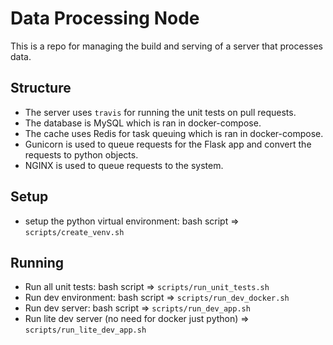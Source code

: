 # Data Processing Node
This is a repo for managing the build and serving of a server that processes data. 

## Structure 
- The server uses ```travis``` for running the unit tests on pull requests. 
- The database is MySQL which is ran in docker-compose.
- The cache uses Redis for task queuing which is ran in docker-compose. 
- Gunicorn is used to queue requests for the Flask app and convert the requests to python objects. 
- NGINX is used to queue requests to the system.

## Setup
- setup the python virtual environment: bash script => ```scripts/create_venv.sh```

## Running 

- Run all unit tests: bash script => ```scripts/run_unit_tests.sh```
- Run dev environment: bash script => ```scripts/run_dev_docker.sh```
- Run dev server: bash script => ```scripts/run_dev_app.sh```
- Run lite dev server (no need for docker just python) => ```scripts/run_lite_dev_app.sh```
